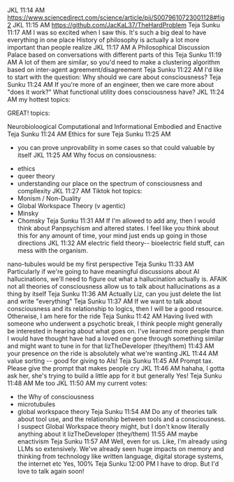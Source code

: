 JKL
11:14 AM
https://www.sciencedirect.com/science/article/pii/S0079610723001128#fig2
JKL
11:15 AM
https://github.com/JacKaL37/TheHardProblem
Teja Sunku
11:17 AM
I was so excited when I saw this. It's such a big deal to have everything in one place
History of philosophy is actually a lot more important than people realize
JKL
11:17 AM
A Philosophical Discussion Palace based on conversations with different parts of this
Teja Sunku
11:19 AM
A lot of them are similar, so you'd need to make a clustering algorithm based on inter-agent agreement/disagreement
Teja Sunku
11:22 AM
I'd like to start with the question: Why should we care about consciousness?
Teja Sunku
11:24 AM
If you're more of an engineer, then we care more about "does it work?" What functional utility does consciousness have?
JKL
11:24 AM
my hottest topics: 

GREAT! topics:

Neurobioloogical
Computational and Informational
Embodied and Enactive
Teja Sunku
11:24 AM
Ethics for sure
Teja Sunku
11:25 AM
+ you can prove unprovability in some cases so that could valuable by itself
JKL
11:25 AM
Why focus on consiousness:
- ethics
- queer theory
- understanding our place on the spectrum of consciousness and compllexity
JKL
11:27 AM
Tiktok hot topics:
- Monism / Non-Duality
- Global Workspace Theory (v agentic)
- Minsky
- Chomsky
Teja Sunku
11:31 AM
If I'm allowed to add any, then I would think about Panpsychism and altered states. I feel like you think about this for any amount of time, your mind just ends up going in those directions
JKL
11:32 AM
electric field theory-- bioelectric field stuff, can mess with the organism. 

nano-tubules would be my first perspective
Teja Sunku
11:33 AM
Particularly if we're going to have meaningful discussions about AI hallucinations, we'll need to figure out what a hallucination actually is. AFAIK not all theories of consciousness allow us to talk about hallucinations as a thing by itself
Teja Sunku
11:36 AM
Actually Liz, can you just delete the list and write "everything"
Teja Sunku
11:37 AM
If we want to talk about consciousness and its relationship to logics, then I will be a good resource. Otherwise, I am here for the ride
Teja Sunku
11:42 AM
Having lived with someone who underwent a psychotic break, I think people might generally be interested in hearing about what goes on. I've learned more people than I would have thought have had a loved one gone through something similar and might want to tune in for that
lizTheDeveloper (they/them)
11:43 AM
your presence *on* the ride is absolutely what we're wanting
JKL
11:44 AM
value sorting -- good for giving to AIs!
Teja Sunku
11:45 AM
Prompt tax. Please give the prompt that makes people cry
JKL
11:46 AM
hahaha, I gotta ask her, she's trying to build a little app for it
but generally Yes!
Teja Sunku
11:48 AM
Me too
JKL
11:50 AM
my current votes:
- the Why of consciousness
- microtubules
- global workspace theory
Teja Sunku
11:54 AM
Do any of theories talk about tool use, and the relationship between tools and a consciousness. I suspect Global Workspace theory might, but I don't know literally anything about it
lizTheDeveloper (they/them)
11:55 AM
maybe enactivism
Teja Sunku
11:57 AM
Well, even for us. Like, I'm already using LLMs so extensively. We've already seen huge impacts on memory and thinking from technology like written language, digital storage systems, the internet etc
Yes, 100%
Teja Sunku
12:00 PM
I have to drop. But I'd love to talk again soon!
